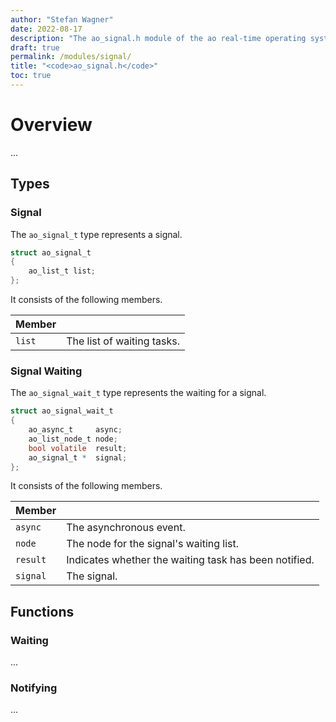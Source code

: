 ```yaml
---
author: "Stefan Wagner"
date: 2022-08-17
description: "The ao_signal.h module of the ao real-time operating system."
draft: true
permalink: /modules/signal/
title: "<code>ao_signal.h</code>"
toc: true
---
```


# Overview

...

## Types

### Signal

The `ao_signal_t` type represents a signal.

```c
struct ao_signal_t
{
    ao_list_t list;
};
```

It consists of the following members.

| Member | |
|--------|-|
| `list` | The list of waiting tasks. |

### Signal Waiting

The `ao_signal_wait_t` type represents the waiting for a signal.

```c
struct ao_signal_wait_t
{
    ao_async_t     async;
    ao_list_node_t node;
    bool volatile  result;
    ao_signal_t *  signal;
};
```

It consists of the following members.

| Member | |
|--------|-|
| `async` | The asynchronous event. |
| `node` | The node for the signal's waiting list. |
| `result` | Indicates whether the waiting task has been notified. |
| `signal` | The signal. |

## Functions

### Waiting

...

### Notifying

...
